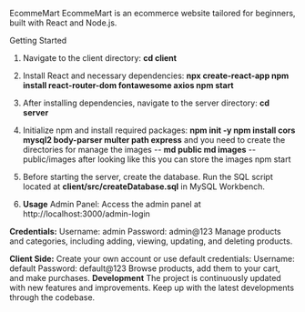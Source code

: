 
EcommeMart
EcommeMart is an ecommerce website tailored for beginners, built with React and Node.js.

Getting Started
1) Navigate to the client directory:
**cd client**

2) Install React and necessary dependencies:
**npx create-react-app
npm install react-router-dom fontawesome axios
npm start**

4) After installing dependencies, navigate to the server directory:
**cd server**

5) Initialize npm and install required packages:
**npm init -y
npm install cors mysql2 body-parser multer path express**
and you need to create the directories for manage the images
-- **md public
   md images**
   --public/images after looking like this you can store the images
npm start

7) Before starting the server, create the database. Run the SQL script located at **client/src/createDatabase.sql** in MySQL Workbench.

8) **Usage**
Admin Panel: Access the admin panel at http://localhost:3000/admin-login

**Credentials:**
Username: admin
Password: admin@123
Manage products and categories, including adding, viewing, updating, and deleting products.

**Client Side:**
Create your own account or use default credentials:
Username: default
Password: default@123
Browse products, add them to your cart, and make purchases.
**Development**
The project is continuously updated with new features and improvements. Keep up with the latest developments through the codebase.
